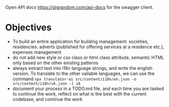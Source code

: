 Open API docs https://gigrandom.com/api-docs for the swagger client.

# Objectives
- To build an entire application for building management: societies, residencies: adverts (published for offering services at a residence etc.), expenses management
- do not add new style or css class or html class attribute, semantic HTML only based on the other existing patterns
- always extract text into i18n language strings, and write the english version. To translate to the other vailable languages, we can use the command `npx translator-ai src/content/i18n/en.json -o src/content/i18n/uk.json -l uk`
- document your process in a TODO.md file, and each time you are tasked to continue the work, reflect on what is the best with the current codebase, and continue the work
